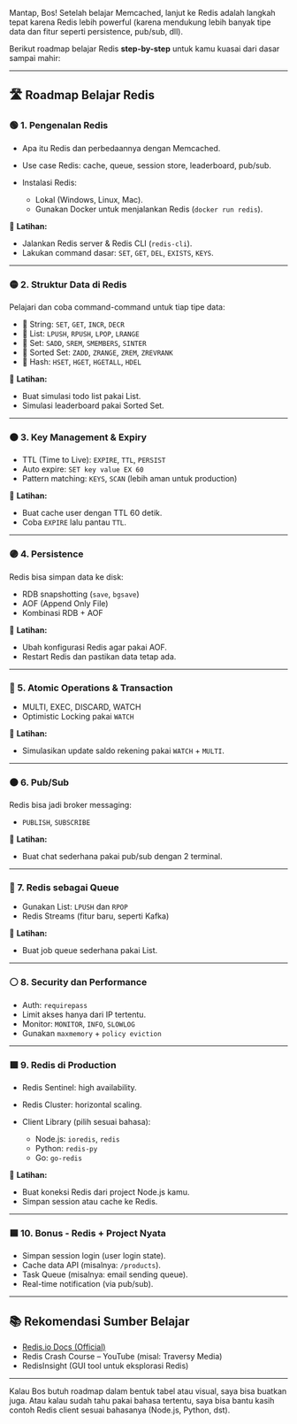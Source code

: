 Mantap, Bos! Setelah belajar Memcached, lanjut ke Redis adalah langkah tepat karena Redis lebih powerful (karena mendukung lebih banyak tipe data dan fitur seperti persistence, pub/sub, dll).

Berikut roadmap belajar Redis **step-by-step** untuk kamu kuasai dari dasar sampai mahir:

---

## 🛣️ Roadmap Belajar Redis

### 🟢 1. **Pengenalan Redis**

* Apa itu Redis dan perbedaannya dengan Memcached.
* Use case Redis: cache, queue, session store, leaderboard, pub/sub.
* Instalasi Redis:

  * Lokal (Windows, Linux, Mac).
  * Gunakan Docker untuk menjalankan Redis (`docker run redis`).

🔗 **Latihan:**

* Jalankan Redis server & Redis CLI (`redis-cli`).
* Lakukan command dasar: `SET`, `GET`, `DEL`, `EXISTS`, `KEYS`.

---

### 🟡 2. **Struktur Data di Redis**

Pelajari dan coba command-command untuk tiap tipe data:

* 🔹 String: `SET`, `GET`, `INCR`, `DECR`
* 🔸 List: `LPUSH`, `RPUSH`, `LPOP`, `LRANGE`
* 🔹 Set: `SADD`, `SREM`, `SMEMBERS`, `SINTER`
* 🔸 Sorted Set: `ZADD`, `ZRANGE`, `ZREM`, `ZREVRANK`
* 🔹 Hash: `HSET`, `HGET`, `HGETALL`, `HDEL`

🔗 **Latihan:**

* Buat simulasi todo list pakai List.
* Simulasi leaderboard pakai Sorted Set.

---

### 🟠 3. **Key Management & Expiry**

* TTL (Time to Live): `EXPIRE`, `TTL`, `PERSIST`
* Auto expire: `SET key value EX 60`
* Pattern matching: `KEYS`, `SCAN` (lebih aman untuk production)

🔗 **Latihan:**

* Buat cache user dengan TTL 60 detik.
* Coba `EXPIRE` lalu pantau `TTL`.

---

### 🟣 4. **Persistence**

Redis bisa simpan data ke disk:

* RDB snapshotting (`save`, `bgsave`)
* AOF (Append Only File)
* Kombinasi RDB + AOF

🔗 **Latihan:**

* Ubah konfigurasi Redis agar pakai AOF.
* Restart Redis dan pastikan data tetap ada.

---

### 🔵 5. **Atomic Operations & Transaction**

* MULTI, EXEC, DISCARD, WATCH
* Optimistic Locking pakai `WATCH`

🔗 **Latihan:**

* Simulasikan update saldo rekening pakai `WATCH` + `MULTI`.

---

### 🟤 6. **Pub/Sub**

Redis bisa jadi broker messaging:

* `PUBLISH`, `SUBSCRIBE`

🔗 **Latihan:**

* Buat chat sederhana pakai pub/sub dengan 2 terminal.

---

### 🔴 7. **Redis sebagai Queue**

* Gunakan List: `LPUSH` dan `RPOP`
* Redis Streams (fitur baru, seperti Kafka)

🔗 **Latihan:**

* Buat job queue sederhana pakai List.

---

### ⚪ 8. **Security dan Performance**

* Auth: `requirepass`
* Limit akses hanya dari IP tertentu.
* Monitor: `MONITOR`, `INFO`, `SLOWLOG`
* Gunakan `maxmemory` + `policy eviction`

---

### 🟩 9. **Redis di Production**

* Redis Sentinel: high availability.
* Redis Cluster: horizontal scaling.
* Client Library (pilih sesuai bahasa):

  * Node.js: `ioredis`, `redis`
  * Python: `redis-py`
  * Go: `go-redis`

🔗 **Latihan:**

* Buat koneksi Redis dari project Node.js kamu.
* Simpan session atau cache ke Redis.

---

### 🟦 10. **Bonus - Redis + Project Nyata**

* Simpan session login (user login state).
* Cache data API (misalnya: `/products`).
* Task Queue (misalnya: email sending queue).
* Real-time notification (via pub/sub).

---

## 📚 Rekomendasi Sumber Belajar

* [Redis.io Docs (Official)](https://redis.io/docs/)
* Redis Crash Course – YouTube (misal: Traversy Media)
* RedisInsight (GUI tool untuk eksplorasi Redis)

---

Kalau Bos butuh roadmap dalam bentuk tabel atau visual, saya bisa buatkan juga. Atau kalau sudah tahu pakai bahasa tertentu, saya bisa bantu kasih contoh Redis client sesuai bahasanya (Node.js, Python, dst).
